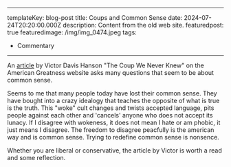 
---
templateKey: blog-post
title: Coups and Common Sense
date: 2024-07-24T20:20:00.000Z
description: Content from the old web site.
featuredpost: true
featuredimage: /img/img_0474.jpeg
tags:
  - Commentary
---
An [article](https://amgreatness.com/2023/01/05/the-coup-we-never-knew/) by Victor Davis Hanson "The Coup We Never Knew" on the American Greatness website asks many questions that seem to be about common sense.  



Seems to me that many people today have lost their common sense.  They have bought into a crazy idealogy that teaches the opposite of what is true is the truth.  This "woke" cult changes and twists accepted language, pits people against each other and 'cancels' anyone who does not accept its lunacy. If I disagree with wokeness, it does not mean I hate or am phobic, it just means I disagree. The freedom to disagree peacfully is the american way and is common sense. Trying to redefine common sense is nonsence.



Whether you are liberal or conservative, the article by Victor is worth a read and some reflection.
